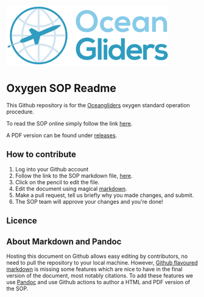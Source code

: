 ![oceangliders](images/logo-ocean-gliders.png)

# Oxygen SOP Readme

This Github repository is for the [Oceangliders](https://www.oceangliders.org) oxygen standard operation procedure.

To read the SOP online simply follow the link [here](index.html).

A PDF version can be found under [releases](https://github.com/OceanGliders/Oxygen_SOP/releases).

## How to contribute

1. Log into your Github account
2. Follow the link to the SOP markdown file, [here](oxygen.md).
3. Click on the pencil to edit the file.
4. Edit the document using magical [markdown](https://guides.github.com/features/mastering-markdown/).
5. Make a pull request, tell us briefly why you made changes, and submit.
6. The SOP team will approve your changes and you're done!

## Licence

## About Markdown and Pandoc

Hosting this document on Github allows easy editing by contributors, no need to pull the repository to your local machine.
However, [Github flavoured markdown](https://github.github.com/gfm/) is missing some features which are nice to have in the final version of the document, most notably citations.
To add these features we use [Pandoc](https://pandoc.org/) and use Github actions to author a HTML and PDF version of the SOP.
